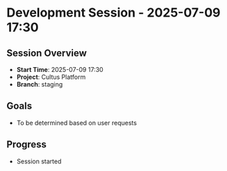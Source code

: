 # Development Session - 2025-07-09 17:30

## Session Overview
- **Start Time**: 2025-07-09 17:30
- **Project**: Cultus Platform
- **Branch**: staging

## Goals
- To be determined based on user requests

## Progress
- Session started